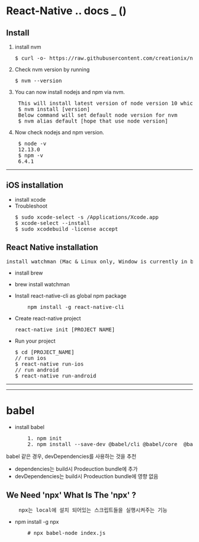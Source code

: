 # React-Native .. docs \_ ()

## Install

1. install nvm

   <pre>
   $ curl -o- https://raw.githubusercontent.com/creationix/nvm/v0.33.11/install.sh | bash
   </pre>

2. Check nvm version by running

   <pre>
   $ nvm --version
   </pre>

3. You can now install nodejs and npm via nvm.

   <pre>
    This will install latest version of node version 10 which is 10.14.2 currently.
    $ nvm install [version]
    Below command will set default node version for nvm
    $ nvm alias default [hope that use node version]
   </pre>

4. Now check nodejs and npm version.
   <pre>
    $ node -v
    12.13.0
    $ npm -v
    6.4.1
   </pre>

<hr>

## iOS installation

- install xcode
- Troubleshoot
  <pre>
  $ sudo xcode-select -s /Applications/Xcode.app
  $ xcode-select --install
  $ sudo xcodebuild -license accept
  </pre>

## React Native installation

<pre>
install watchman (Mac & Linux only, Window is currently in beta) Watchman is a tool by Facebook for watching changes in the filesystem. This isn't necessary be installed but it will enhance the performace of your dev env.
</pre>

- install brew

- brew install watchman

- Install react-native-cli as global npm package

  <pre>
      npm install -g react-native-cli
  </pre>

- Create react-native project

  <pre>
  react-native init [PROJECT_NAME]
  </pre>

- Run your project
  <pre>
  $ cd [PROJECT_NAME]
  // run ios
  $ react-native run-ios
  // run android
  $ react-native run-android
  </pre>

<hr><hr>

# babel

- install babel
  <pre>
      1. npm init
      2. npm install --save-dev @babel/cli @babel/core  @babel/node
  </pre>

babel 같은 경우, devDependencies를 사용하는 것을 추천

- dependencies는 build시 Prodeuction bundle에 추가
- devDependencies는 build시 Prodeuction bundle에 영향 없음

## We Need 'npx' What Is The 'npx' ?

<pre>
    npx는 local에 설치 되어있는 스크립트들을 실행시켜주는 기능
</pre>

- npm install -g npx
  <pre>
      # npx babel-node index.js
  </pre>
